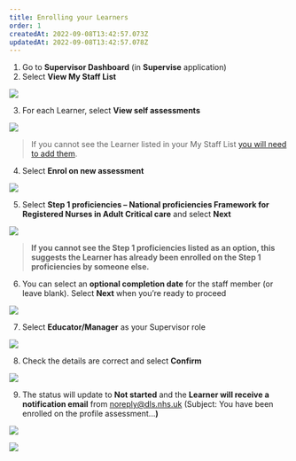 ```yaml
---
title: Enrolling your Learners​
order: 1
createdAt: 2022-09-08T13:42:57.073Z
updatedAt: 2022-09-08T13:42:57.078Z
---
```

1. Go to **Supervisor Dashboard** (in **Supervise** application)
2. Select **View My Staff List​**

![](/img/enrolling_1.png)

3. For each Learner, select **View self assessments  ​**

![](/img/enrolling_2.png)

> If you cannot see the Learner listed in your My Staff List [you will need to add them](/user-guide/educator/03-staff-list/adding-delegates-to-your-staff-list).​

4. Select **Enrol on new assessment​**

![](/img/enrolling_3.png)

5. Select **Step 1 proficiencies – National proficiencies Framework for Registered Nurses in Adult Critical care​** and select **Next**

![](/img/enrolling_4.png)

> **If you cannot see the Step 1 proficiencies listed as an option, this suggests the Learner has already been enrolled on the Step 1 proficiencies by someone else.** ​

6. You can select an **optional completion date** for the staff member (or leave blank). Select **Next** when you’re ready to proceed ​

![](/img/enrolling_5.png)

7. Select **Educator/Manager** as your Supervisor role

![](/img/enrolling_6.png)

8. Check the details are correct and select **Confirm​**

![](/img/enrolling_7.png)

9. The status will update to **Not started​** and the **Learner will receive a notification email** from noreply@dls.nhs.uk (Subject: You have been enrolled on the profile assessment...**)** 

![](/img/enrolling_8.png)

![](/img/enrolling_9.png)